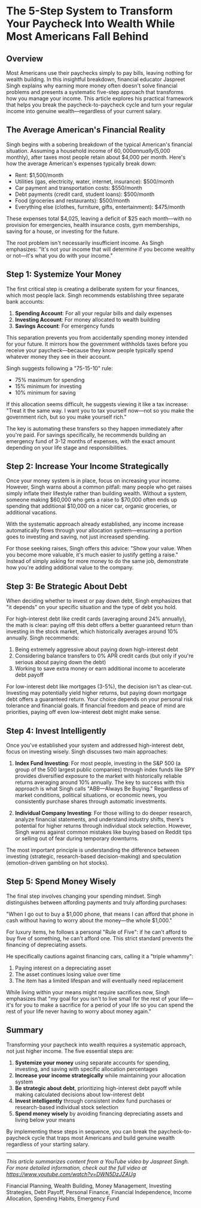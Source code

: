 # The 5-Step System to Transform Your Paycheck Into Wealth While Most Americans Fall Behind

## Overview

Most Americans use their paychecks simply to pay bills, leaving nothing for wealth building. In this insightful breakdown, financial educator Jaspreet Singh explains why earning more money often doesn't solve financial problems and presents a systematic five-step approach that transforms how you manage your income. This article explores his practical framework that helps you break the paycheck-to-paycheck cycle and turn your regular income into genuine wealth—regardless of your current salary.

## The Average American's Financial Reality

Singh begins with a sobering breakdown of the typical American's financial situation. Assuming a household income of $60,000 annually ($5,000 monthly), after taxes most people retain about $4,000 per month. Here's how the average American's expenses typically break down:

- Rent: $1,500/month
- Utilities (gas, electricity, water, internet, insurance): $500/month
- Car payment and transportation costs: $550/month
- Debt payments (credit card, student loans): $500/month
- Food (groceries and restaurants): $500/month
- Everything else (clothes, furniture, gifts, entertainment): $475/month

These expenses total $4,025, leaving a deficit of $25 each month—with no provision for emergencies, health insurance costs, gym memberships, saving for a house, or investing for the future.

The root problem isn't necessarily insufficient income. As Singh emphasizes: "It's not your income that will determine if you become wealthy or not—it's what you do with your income."

## Step 1: Systemize Your Money

The first critical step is creating a deliberate system for your finances, which most people lack. Singh recommends establishing three separate bank accounts:

1. **Spending Account**: For all your regular bills and daily expenses
2. **Investing Account**: For money allocated to wealth building
3. **Savings Account**: For emergency funds

This separation prevents you from accidentally spending money intended for your future. It mirrors how the government withholds taxes before you receive your paycheck—because they know people typically spend whatever money they see in their account.

Singh suggests following a "75-15-10" rule:
- 75% maximum for spending
- 15% minimum for investing
- 10% minimum for saving

If this allocation seems difficult, he suggests viewing it like a tax increase: "Treat it the same way. I want you to tax yourself now—not so you make the government rich, but so you make yourself rich."

The key is automating these transfers so they happen immediately after you're paid. For savings specifically, he recommends building an emergency fund of 3-12 months of expenses, with the exact amount depending on your life stage and responsibilities.

## Step 2: Increase Your Income Strategically

Once your money system is in place, focus on increasing your income. However, Singh warns about a common pitfall: many people who get raises simply inflate their lifestyle rather than building wealth. Without a system, someone making $60,000 who gets a raise to $70,000 often ends up spending that additional $10,000 on a nicer car, organic groceries, or additional vacations.

With the systematic approach already established, any income increase automatically flows through your allocation system—ensuring a portion goes to investing and saving, not just increased spending.

For those seeking raises, Singh offers this advice: "Show your value. When you become more valuable, it's much easier to justify getting a raise." Instead of simply asking for more money to do the same job, demonstrate how you're adding additional value to the company.

## Step 3: Be Strategic About Debt

When deciding whether to invest or pay down debt, Singh emphasizes that "it depends" on your specific situation and the type of debt you hold.

For high-interest debt like credit cards (averaging around 24% annually), the math is clear: paying off this debt offers a better guaranteed return than investing in the stock market, which historically averages around 10% annually. Singh recommends:

1. Being extremely aggressive about paying down high-interest debt
2. Considering balance transfers to 0% APR credit cards (but only if you're serious about paying down the debt)
3. Working to save extra money or earn additional income to accelerate debt payoff

For low-interest debt like mortgages (3-5%), the decision isn't as clear-cut. Investing may potentially yield higher returns, but paying down mortgage debt offers a guaranteed return. Your choice depends on your personal risk tolerance and financial goals. If financial freedom and peace of mind are priorities, paying off even low-interest debt might make sense.

## Step 4: Invest Intelligently

Once you've established your system and addressed high-interest debt, focus on investing wisely. Singh discusses two main approaches:

1. **Index Fund Investing**: For most people, investing in the S&P 500 (a group of the 500 largest public companies) through index funds like SPY provides diversified exposure to the market with historically reliable returns averaging around 10% annually. The key to success with this approach is what Singh calls "ABB—Always Be Buying." Regardless of market conditions, political situations, or economic news, you consistently purchase shares through automatic investments.

2. **Individual Company Investing**: For those willing to do deeper research, analyze financial statements, and understand industry shifts, there's potential for higher returns through individual stock selection. However, Singh warns against common mistakes like buying based on Reddit tips or selling out of fear during temporary downturns.

The most important principle is understanding the difference between investing (strategic, research-based decision-making) and speculation (emotion-driven gambling on hot stocks).

## Step 5: Spend Money Wisely

The final step involves changing your spending mindset. Singh distinguishes between affording payments and truly affording purchases:

"When I go out to buy a $1,000 phone, that means I can afford that phone in cash without having to worry about the money—the whole $1,000."

For luxury items, he follows a personal "Rule of Five": if he can't afford to buy five of something, he can't afford one. This strict standard prevents the financing of depreciating assets.

He specifically cautions against financing cars, calling it a "triple whammy":
1. Paying interest on a depreciating asset
2. The asset continues losing value over time
3. The item has a limited lifespan and will eventually need replacement

While living within your means might require sacrifices now, Singh emphasizes that "my goal for you isn't to live small for the rest of your life—it's for you to make a sacrifice for a period of your life so you can spend the rest of your life never having to worry about money again."

## Summary

Transforming your paycheck into wealth requires a systematic approach, not just higher income. The five essential steps are:

1. **Systemize your money** using separate accounts for spending, investing, and saving with specific allocation percentages
2. **Increase your income strategically** while maintaining your allocation system
3. **Be strategic about debt**, prioritizing high-interest debt payoff while making calculated decisions about low-interest debt
4. **Invest intelligently** through consistent index fund purchases or research-based individual stock selection
5. **Spend money wisely** by avoiding financing depreciating assets and living below your means

By implementing these steps in sequence, you can break the paycheck-to-paycheck cycle that traps most Americans and build genuine wealth regardless of your starting salary.

---

*This article summarizes content from a YouTube video by Jaspreet Singh. For more detailed information, check out the full video at https://www.youtube.com/watch?v=DWN5DzJZAUg*

Financial Planning, Wealth Building, Money Management, Investing Strategies, Debt Payoff, Personal Finance, Financial Independence, Income Allocation, Spending Habits, Emergency Fund